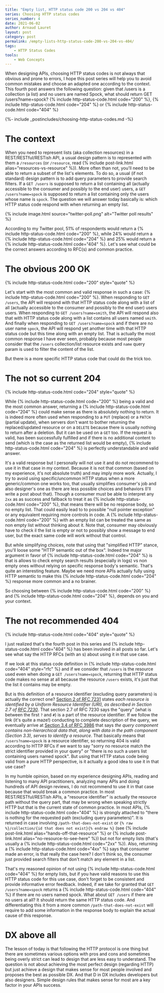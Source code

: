 ```yaml
---
title: "Empty list, HTTP status code 200 vs 204 vs 404"
series: Choosing HTTP status codes
series_number: 4
date: 2021-06-02
author: Arnaud Lauret
layout: post
category: post
permalink: /empty-lists-http-status-code-200-vs-204-vs-404/
tags:
    - HTTP Status Codes
tools:
    - Web Concepts
---
```


When designing APIs, choosing HTTP status codes is not always that obvious and prone to errors, I hope this post series will help you to avoid common mistakes and choose an adapted one according to the context.
This fourth post answers the following question: given that /users is a collection (a list) and no users are named Spock, what should return GET /users?name=spock? 
{% include http-status-code.html code="200" %}, {% include http-status-code.html code="204" %} or {% include http-status-code.html code="404" %}

<!--more-->

{%- include _postincludes/choosing-http-status-codes.md -%}

# The context

When you need to represent lists (aka collection resources) in a REST/RESTful/RESTish API, a usual design pattern is to represented with them a `/resources` (or `/resource`, read {% include post-link.html alias="resources-vs-resource" %}).
More often than not, you'll need to be able to return a subset of the list's elements.
To do so, a usual (if not standard) design pattern is to add query parameters to provide search filters.
If a `GET /users` is supposed to return a list containing all (actually accessible to the consumer and possibly to the end user) users, a `GET /users?name=spock` is supposed to return a list containing only the users whose name is `spock`.
The question we will answer today basically is: which HTTP status code respond with when returning an empty list.

{% include image.html source="twitter-poll.png" alt="Twitter poll results" %}

According to my Twitter pool, 51% of respondents would return a {% include http-status-code.html code="200" %}, while 24% would return a {% include http-status-code.html code="204" %} and 25% would return a {% include http-status-code.html code="404" %}.
Let's see what could be the correct answers according to RFC(s) and common practice.

# The obvious 200 OK

{% include http-status-code.html code="200" style="quote" %}

Let's start with the most common and valid response in such a case: {% include http-status-code.html code="200" %}.
When responding to `GET /users`, the API will respond with that HTTP status code along with a list of all (actually accessible to the consumer and possibly to the end user) users users.
When responding to `GET /users?name=smith`, the API will respond also that with HTTP status code along with a list contains all users named `smith`.
And finally when responding to `GET /users?name=spock` and if there are no user name `spock`, the API will respond yet another time with that HTTP status code but this time along with an empty list.
That is actually the most common response I have ever seen, probably because most people consider that the `/users` collection/list resource exists and `name` query param is used to filter the content of the list.

But there is a more specific HTTP status code that could do the trick too.

# The not so current 204

{% include http-status-code.html code="204" style="quote" %}

While {% include http-status-code.html code="200" %} being a valid and the most common answer, returning a {% include http-status-code.html code="204" %} could make sense as there is absolutely nothing to return.
It is indeed more often used when responding to a `PUT` (replace) or a `PATCH` (partial update), when servers don't want to bother returning the replaced/updated resource or on a `DELETE` because there is usually nothing to return after a deletion.
But it can be used on a `GET` too.
If the request is valid, has been successfully fulfilled and if there is no additional content to send (which is the case as the returned list would be empty),  {% include http-status-code.html code="204" %} is perfectly understandable and valid answer.

It's a valid response but I personally will not use it and do not recommend to use it in that case in my context.
Because it is not that common (based on my experience, it's not absolute truth) and may imply more work.
Actually, I try to avoid using specific/uncommon HTTP status when a more generic/common one works too, that usually simplifies consumer's job and also designer's one as there are less possible choices and behaviors (I'll write a post about that).
Though a consumer must be able to interpret any `2xx` as as success and fallback to treat it as {% include http-status-code.html code="200" %}, that means there will be no response body, so no empty list.
That could easily lead to to possible "null pointer exception" or any equivalent requiring more controls in code.
A {% include http-status-code.html code="200" %} with an empty list can be treated the same as non empty list without thinking about it.
Note that, consumer may obviously have to check il the list is empty or not to possibly show a message to end user, but the exact same code will work without that control.

But while simplifying choices, note that using that "simplified HTTP" stance, you'll loose some "HTTP semantic out of the box". 
Indeed tne major argument in favor of {% include http-status-code.html code="204" %} is that is allows to check empty search results (especially in logs) vs non empty ones without relying on specific response body's semantic.
That's quite an interesting feature.
Maybe we need more APIs actually fully using HTTP semantic to make this {% include http-status-code.html code="204" %} response more common and a no brainer.

So choosing between {% include http-status-code.html code="200" %} and {% include http-status-code.html code="204" %}, depends on you and your context.

# The not recommended 404

{% include http-status-code.html code="404" style="quote" %}

I just realized that's the fourth post in this series and {% include http-status-code.html code="404" %} has been involved in all posts so far.
Let's see what say the HTTP RFCs (with an s) about using it in that use case.

If we look at this status code definition in {% include http-status-code.html code="404" style="rfc" %} and if we consider that `/users` is the resource used even when doing a `GET /users?name=spock`, returning that HTTP status code makes no sense at all because the resource `/users` exists, it's just that the list it contains may be empty.

But is this definition of a resource identifier (excluding query parameters) is actually the correct one?
[Section 2 of RFC 7231](https://datatracker.ietf.org/doc/html/rfc7231#section-2) states _each resource is identified by a Uniform Resource Identifier (URI), as described in Section 2.7 of [RFC 7230](https://datatracker.ietf.org/doc/html/rfc7230#section-2.7)_.
That section 2.7 of RFC 7230 says the "query" (what is between the first `?` and `#`) is a part of the resource identifier.
If we follow the link (it's quite a maze!) conducting to complete description of the query, we eventually arrive at [Section 3.4 of RFC 3986](https://datatracker.ietf.org/doc/html/rfc3986#section-3.4) that says _the query component contains non-hierarchical data that, along with data in the path component (Section 3.3), serves to identify a resource_.
That basically means that `/users?name=spock` is a resource identifier, so returning 404 is valid according to HTTP RFCs if we want to say "sorry no resource match the strict identifier provided in your query" or "there is no such a users list containing users named spock".
But using that HTTP status code being valid from a pure HTTP perspective, is it actually a good idea to use it in that use case?

In my humble opinion, based on my experience designing APIs, reading and listening to many API practitioners, analyzing many APIs and doing hundreds of API design reviews, I do not recommend to use it in that case because that would break a common practice.
In most REST/RESTful/RESTish APIs, a "resource identifier" is actually the resource path without the query part, that may be wrong when speaking strictly HTTP but that is the current state of common practice.
In most APIs, {% include http-status-code.html code="404" %} is strongly attached to "there is nothing for the requested path (excluding query parameters)".
It is returned in case involving `/path-that-does-not-exist` or `{% raw %}/collection/{id that does not exist}{% endraw %}` (see {% include post-link.html alias="hands-off-that-resource" %} or {% include post-link.html alias="no-resource-to-see-here" %}) but not for empty lists (that's usually a {% include http-status-code.html code="2xx" %}).
Also, returning a {% include http-status-code.html code="4xx" %} says that consumer made an error, is that really the case here?
I don't think so, the consumer just provided search filters that don't match any element in a list.

That's my reasoned opinion of not using {% include http-status-code.html code="404" %} for empty lists, but if you have valid reasons to use this HTTP status code for this use case, don't forget to be consistent and provide informative error feedback.
Indeed, if we take for granted that `GET /users?name=spock` returns a {% include http-status-code.html code="404" %} if there are no users named spock.
What about `GET /users` if there are no users at all? 
It should return the same HTTP status code.
And differentiating this it from a more common `/path-that-does-not-exist` will require to add some information in the response body to explain the actual cause of this response.

# DX above all

The lesson of today is that following the HTTP protocol is one thing but there are sometimes various options with pros and cons and sometimes being overly strict can lead to design that are less easy to understand.
The question is not about achieving the most perfect design (regarding HTTP) but just achieve a design that makes sense for most people involved and proposes the best as possible DX.
And that D in DX includes developers but also designers.
Simple design rules that makes sense for most are a key factor in your APIs success.